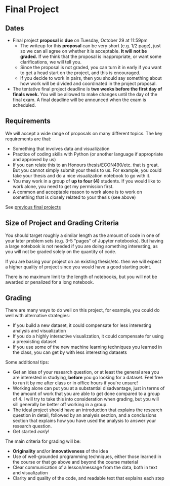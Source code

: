 # Final Project
## Dates
* Final project **proposal** is **due** on Tuesday, October 29 at 11:59pm
  * The writeup for this **proposal** can be very short (e.g. 1/2 page), just so we can all agree on whether it is acceptable.  **It will not be graded.**  If we think that the proposal is inappropriate, or want some clarifications, we will tell you.
  * Since the proposal is not graded, you can turn it in early if you want to get a head start on the project, and this is encouraged.
  * If you decide to work in pairs, then you should say something about how work will be divided and coordinated in the project proposal.
* The tentative final project deadline is **two weeks before the first day of finals week.** You will be allowed to make changes until the day of the final exam. A final deadline will be announced when the exam is scheduled.

## Requirements
We will accept a wide range of proposals on many different topics.  The key requirements are that:
* Something that involves data and visualization
* Practice of coding skills with Python (or another language if appropriate and approved by us)
* If you can relate this to an Honours thesis/ECON490/etc. that is great. But you cannot simply submit your thesis to us. For example, you could take your thesis and do a nice visualization notebook to go with it.
* You may work in a group of **up to four (4)** students. If you would like to work alone, you need to get my permission first.
* A common and acceptable reason to work alone is to work on something that is closely related to your thesis (see above)
  
See [previous final projects](https://datascience.quantecon.org/theme/projects.html)

## Size of Project and Grading Criteria
You should target roughly a similar length as the amount of code in one of your later problem sets (e.g. 3-5 "pages" of Jupyter notebooks).  But having a large notebook is not needed if you are doing something interesting, as you will not be graded solely on the quantity of code.

If you are basing your project on an existing thesis/etc. then we will expect a higher quality of project since you would have a good starting point.

There is no maximum limit to the length of notebooks, but you will not be awarded or penalized for a long notebook.

## Grading

There are many ways to do well on this project, for example, you could do well with alternative strategies:
* If you build a new dataset, it could compensate for less interesting analysis and visualization
* If you do a highly interactive visualization, it could compensate for using a preexisting dataset
* If you use some of the new machine learning techniques you learned in the class, you can get by with less interesting datasets

Some additional tips:
* Get an idea of your research question, or at least the general area you are interested in studying, **before** you go looking for a dataset. Feel free to run it by me after class or in office hours if you're unsure!
* Working alone can put you at a substantial disadvantage, just in terms of the amount of work that you are able to get done compared to a group of 4. I will try to take this into consideration when grading, but you will sill generally be better off working in a group.
* The ideal project should have an introduction that explains the research question in detail, followed by an analysis section, and a conclusions section that explains how you have used the analysis to answer your research question.
* Get started *early*!

The main criteria for grading will be:
* **Originality** and/or **innovativeness** of the idea
* Use of well-grounded programming techniques, either those learned in the course or that go above and beyond the course material
* Clear communication of a lesson/message from the data, both in text and visualization
* Clarity and quality of the code, and readable text that explains each step
